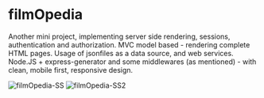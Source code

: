 # filmOpedia
Another mini project, implementing server side rendering, sessions, authentication and authorization. MVC model based - rendering complete HTML pages.
Usage of jsonfiles as a data source, and web services. Node.JS + express-generator and some middlewares (as mentioned) - with clean, mobile first, responsive design.


![filmOpedia-SS](https://user-images.githubusercontent.com/105231357/169792789-3c60ca9a-f713-42ac-b589-81623dde1f10.png)
![filmOpedia-SS2](https://user-images.githubusercontent.com/105231357/169792794-d646639b-090d-451a-b142-bb6592576612.png)
